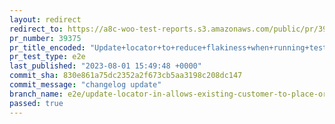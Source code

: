 ```yaml
---
layout: redirect
redirect_to: https://a8c-woo-test-reports.s3.amazonaws.com/public/pr/39375/e2e/index.html
pr_number: 39375
pr_title_encoded: "Update+locator+to+reduce+flakiness+when+running+tests+against+an+external+site"
pr_test_type: e2e
last_published: "2023-08-01 15:49:48 +0000"
commit_sha: 830e861a75dc2352a2f673cb5aa3198c208dc147
commit_message: "changelog update"
branch_name: e2e/update-locator-in-allows-existing-customer-to-place-order-test
passed: true
---
```

